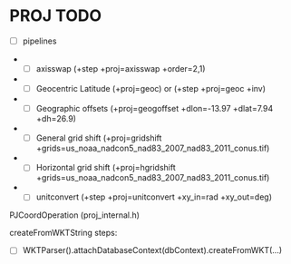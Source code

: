 # PROJ TODO

- [ ] pipelines
- - [ ] axisswap (+step +proj=axisswap +order=2,1)
- - [ ] Geocentric Latitude (+proj=geoc) or (+step +proj=geoc +inv)
- - [ ] Geographic offsets (+proj=geogoffset +dlon=-13.97 +dlat=7.94 +dh=26.9)
- - [ ] General grid shift (+proj=gridshift +grids=us_noaa_nadcon5_nad83_2007_nad83_2011_conus.tif)
- - [ ] Horizontal grid shift (+proj=hgridshift +grids=us_noaa_nadcon5_nad83_2007_nad83_2011_conus.tif)
- - [ ] unitconvert (+step +proj=unitconvert +xy_in=rad +xy_out=deg)

PJCoordOperation (proj_internal.h)

createFromWKTString steps:

- [ ] WKTParser().attachDatabaseContext(dbContext).createFromWKT(...)
